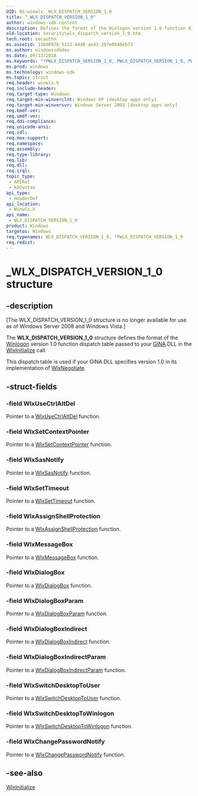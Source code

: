 ```yaml
---
UID: NS:winwlx._WLX_DISPATCH_VERSION_1_0
title: "_WLX_DISPATCH_VERSION_1_0"
author: windows-sdk-content
description: Defines the format of the Winlogon version 1.0 function dispatch table passed to your GINA DLL in the WlxInitialize call.
old-location: security\wlx_dispatch_version_1_0.htm
tech.root: secauthn
ms.assetid: 13b08978-5112-44d8-ae41-207e0040eb73
ms.author: windowssdkdev
ms.date: 09/13/2018
ms.keywords: "*PWLX_DISPATCH_VERSION_1_0, PWLX_DISPATCH_VERSION_1_0, PWLX_DISPATCH_VERSION_1_0 structure pointer [Security], WLX_DISPATCH_VERSION_1_0, WLX_DISPATCH_VERSION_1_0 structure [Security], _WLX_DISPATCH_VERSION_1_0, _gina_wlx_dispatch_version_1_0, security.wlx_dispatch_version_1_0, winwlx/PWLX_DISPATCH_VERSION_1_0, winwlx/WLX_DISPATCH_VERSION_1_0"
ms.prod: windows
ms.technology: windows-sdk
ms.topic: struct
req.header: winwlx.h
req.include-header: 
req.target-type: Windows
req.target-min-winverclnt: Windows XP [desktop apps only]
req.target-min-winversvr: Windows Server 2003 [desktop apps only]
req.kmdf-ver: 
req.umdf-ver: 
req.ddi-compliance: 
req.unicode-ansi: 
req.idl: 
req.max-support: 
req.namespace: 
req.assembly: 
req.type-library: 
req.lib: 
req.dll: 
req.irql: 
topic_type:
 - APIRef
 - kbSyntax
api_type:
 - HeaderDef
api_location:
 - Winwlx.h
api_name:
 - WLX_DISPATCH_VERSION_1_0
product: Windows
targetos: Windows
req.typenames: WLX_DISPATCH_VERSION_1_0, *PWLX_DISPATCH_VERSION_1_0
req.redist: 
---
```


# _WLX_DISPATCH_VERSION_1_0 structure


## -description


<p class="CCE_Message">[The WLX_DISPATCH_VERSION_1_0 structure is no longer available for use as of Windows Server 2008 and Windows Vista.]

The <b>WLX_DISPATCH_VERSION_1_0</b> structure defines the format of the <a href="https://msdn.microsoft.com/031c898b-3b4d-4b29-811a-112da37b5e3d">Winlogon</a> version 1.0 function dispatch table passed to your <a href="https://msdn.microsoft.com/c9567a5b-bd56-4ae1-9eac-af0bb5a6842a">GINA</a> DLL in the 
<a href="https://msdn.microsoft.com/db03f2b3-0719-40be-8a42-04ab7110f711">WlxInitialize</a> call.

This dispatch table is used if your GINA DLL specifies version 1.0 in its implementation of 
<a href="https://msdn.microsoft.com/9e7bab30-5cc6-4c55-82e4-d888e1af59ed">WlxNegotiate</a>.


## -struct-fields




### -field WlxUseCtrlAltDel

Pointer to a <a href="https://msdn.microsoft.com/827bc495-eb7d-4a83-a325-903de0551d5f">WlxUseCtrlAltDel</a> function.


### -field WlxSetContextPointer

Pointer to a <a href="https://msdn.microsoft.com/592d05f4-be7c-4606-91ad-77e3fb4f6b7a">WlxSetContextPointer</a> function.


### -field WlxSasNotify

Pointer to a <a href="https://msdn.microsoft.com/534afdf8-6809-413a-ac5c-23978f2b288a">WlxSasNotify</a> function.


### -field WlxSetTimeout

Pointer to a <a href="https://msdn.microsoft.com/e5f1a184-195a-4a0e-849a-ed629a6c9049">WlxSetTimeout</a> function.


### -field WlxAssignShellProtection

Pointer to a <a href="https://msdn.microsoft.com/7a744bde-3354-4e55-a6be-08acb4085e8a">WlxAssignShellProtection</a> function.


### -field WlxMessageBox

Pointer to a <a href="https://msdn.microsoft.com/5ae99416-c502-46f6-ba58-7385ce410e48">WlxMessageBox</a> function.


### -field WlxDialogBox

Pointer to a <a href="https://msdn.microsoft.com/a16313ea-ae76-4d9b-80b3-3fb12af803c7">WlxDialogBox</a> function.


### -field WlxDialogBoxParam

Pointer to a <a href="https://msdn.microsoft.com/0b4543e1-066b-4d19-9b15-90d966d25154">WlxDialogBoxParam</a> function. 


### -field WlxDialogBoxIndirect

Pointer to a <a href="https://msdn.microsoft.com/adace4e8-659e-4360-985d-d3daafdd3688">WlxDialogBoxIndirect</a> function.


### -field WlxDialogBoxIndirectParam

Pointer to a <a href="https://msdn.microsoft.com/98541411-45c7-4c23-95a0-c76022184db3">WlxDialogBoxIndirectParam</a> function.


### -field WlxSwitchDesktopToUser

Pointer to a <a href="https://msdn.microsoft.com/ec353e23-7e33-4af2-93ea-35801a19d9aa">WlxSwitchDesktopToUser</a> function.


### -field WlxSwitchDesktopToWinlogon

Pointer to a  <a href="https://msdn.microsoft.com/ed910769-94c2-455b-9788-de3795330821">WlxSwitchDesktopToWinlogon</a> function.


### -field WlxChangePasswordNotify

Pointer to a <a href="https://msdn.microsoft.com/53765f8f-50cb-40dd-888e-0e1ddbe76f7e">WlxChangePasswordNotify</a> function.


## -see-also




<a href="https://msdn.microsoft.com/db03f2b3-0719-40be-8a42-04ab7110f711">WlxInitialize</a>
 

 

